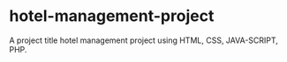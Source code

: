 # hotel-management-project
A project title hotel management project using HTML, CSS, JAVA-SCRIPT, PHP.
